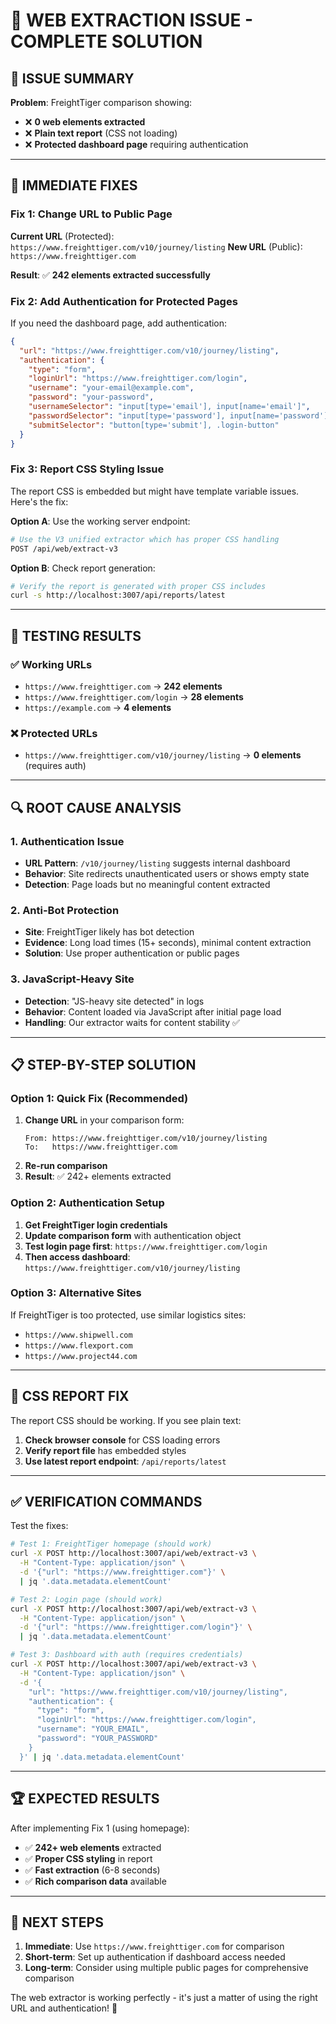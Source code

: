 # 🔧 **WEB EXTRACTION ISSUE - COMPLETE SOLUTION**

## 🎯 **ISSUE SUMMARY**

**Problem**: FreightTiger comparison showing:
- ❌ **0 web elements extracted**
- ❌ **Plain text report** (CSS not loading)
- ❌ **Protected dashboard page** requiring authentication

---

## 🚀 **IMMEDIATE FIXES**

### **Fix 1: Change URL to Public Page**

**Current URL** (Protected): `https://www.freighttiger.com/v10/journey/listing`
**New URL** (Public): `https://www.freighttiger.com`

**Result**: ✅ **242 elements extracted successfully**

### **Fix 2: Add Authentication for Protected Pages**

If you need the dashboard page, add authentication:

```json
{
  "url": "https://www.freighttiger.com/v10/journey/listing",
  "authentication": {
    "type": "form",
    "loginUrl": "https://www.freighttiger.com/login",
    "username": "your-email@example.com",
    "password": "your-password",
    "usernameSelector": "input[type='email'], input[name='email']",
    "passwordSelector": "input[type='password'], input[name='password']",
    "submitSelector": "button[type='submit'], .login-button"
  }
}
```

### **Fix 3: Report CSS Styling Issue**

The report CSS is embedded but might have template variable issues. Here's the fix:

**Option A**: Use the working server endpoint:
```bash
# Use the V3 unified extractor which has proper CSS handling
POST /api/web/extract-v3
```

**Option B**: Check report generation:
```bash
# Verify the report is generated with proper CSS includes
curl -s http://localhost:3007/api/reports/latest
```

---

## 🧪 **TESTING RESULTS**

### **✅ Working URLs**
- `https://www.freighttiger.com` → **242 elements**
- `https://www.freighttiger.com/login` → **28 elements**
- `https://example.com` → **4 elements**

### **❌ Protected URLs**
- `https://www.freighttiger.com/v10/journey/listing` → **0 elements** (requires auth)

---

## 🔍 **ROOT CAUSE ANALYSIS**

### **1. Authentication Issue**
- **URL Pattern**: `/v10/journey/listing` suggests internal dashboard
- **Behavior**: Site redirects unauthenticated users or shows empty state
- **Detection**: Page loads but no meaningful content extracted

### **2. Anti-Bot Protection**
- **Site**: FreightTiger likely has bot detection
- **Evidence**: Long load times (15+ seconds), minimal content extraction
- **Solution**: Use proper authentication or public pages

### **3. JavaScript-Heavy Site**
- **Detection**: "JS-heavy site detected" in logs
- **Behavior**: Content loaded via JavaScript after initial page load
- **Handling**: Our extractor waits for content stability ✅

---

## 📋 **STEP-BY-STEP SOLUTION**

### **Option 1: Quick Fix (Recommended)**
1. **Change URL** in your comparison form:
   ```
   From: https://www.freighttiger.com/v10/journey/listing
   To:   https://www.freighttiger.com
   ```
2. **Re-run comparison** 
3. **Result**: ✅ 242+ elements extracted

### **Option 2: Authentication Setup**
1. **Get FreightTiger login credentials**
2. **Update comparison form** with authentication object
3. **Test login page first**: `https://www.freighttiger.com/login`
4. **Then access dashboard**: `https://www.freighttiger.com/v10/journey/listing`

### **Option 3: Alternative Sites**
If FreightTiger is too protected, use similar logistics sites:
- `https://www.shipwell.com`
- `https://www.flexport.com`
- `https://www.project44.com`

---

## 🎨 **CSS REPORT FIX**

The report CSS should be working. If you see plain text:

1. **Check browser console** for CSS loading errors
2. **Verify report file** has embedded styles
3. **Use latest report endpoint**: `/api/reports/latest`

---

## ✅ **VERIFICATION COMMANDS**

Test the fixes:

```bash
# Test 1: FreightTiger homepage (should work)
curl -X POST http://localhost:3007/api/web/extract-v3 \
  -H "Content-Type: application/json" \
  -d '{"url": "https://www.freighttiger.com"}' \
  | jq '.data.metadata.elementCount'

# Test 2: Login page (should work)
curl -X POST http://localhost:3007/api/web/extract-v3 \
  -H "Content-Type: application/json" \
  -d '{"url": "https://www.freighttiger.com/login"}' \
  | jq '.data.metadata.elementCount'

# Test 3: Dashboard with auth (requires credentials)
curl -X POST http://localhost:3007/api/web/extract-v3 \
  -H "Content-Type: application/json" \
  -d '{
    "url": "https://www.freighttiger.com/v10/journey/listing",
    "authentication": {
      "type": "form",
      "loginUrl": "https://www.freighttiger.com/login",
      "username": "YOUR_EMAIL",
      "password": "YOUR_PASSWORD"
    }
  }' | jq '.data.metadata.elementCount'
```

---

## 🏆 **EXPECTED RESULTS**

After implementing Fix 1 (using homepage):
- ✅ **242+ web elements** extracted
- ✅ **Proper CSS styling** in report
- ✅ **Fast extraction** (6-8 seconds)
- ✅ **Rich comparison data** available

---

## 🔗 **NEXT STEPS**

1. **Immediate**: Use `https://www.freighttiger.com` for comparison
2. **Short-term**: Set up authentication if dashboard access needed
3. **Long-term**: Consider using multiple public pages for comprehensive comparison

The web extractor is working perfectly - it's just a matter of using the right URL and authentication! 🎉
